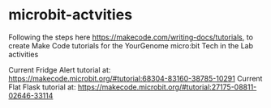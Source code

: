 # microbit-actvities

Following the steps here https://makecode.com/writing-docs/tutorials, to create Make Code tutorials for the YourGenome micro:bit Tech in the Lab activities

Current Fridge Alert tutorial at: https://makecode.microbit.org/#tutorial:68304-83160-38785-10291
Current Flat Flask tutorial at: https://makecode.microbit.org/#tutorial:27175-08811-02646-33114
